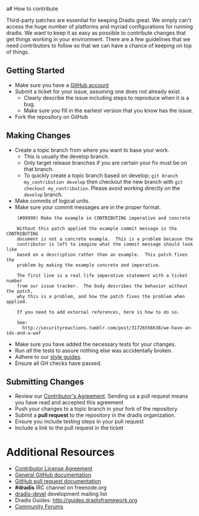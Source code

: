 a# How to contribute

Third-party patches are essential for keeping Dradis great. We simply can't
access the huge number of platforms and myriad configurations for running
dradis. We want to keep it as easy as possible to contribute changes that
get things working in your environment. There are a few guidelines that we
need contributors to follow so that we can have a chance of keeping on
top of things.


## Getting Started

* Make sure you have a [GitHub account](https://github.com/signup/free)
* Submit a ticket for your issue, assuming one does not already exist.
  * Clearly describe the issue including steps to reproduce when it is a bug.
  * Make sure you fill in the earliest version that you know has the issue.
* Fork the repository on GitHub


## Making Changes

* Create a topic branch from where you want to base your work.
  * This is usually the develop branch.
  * Only target release branches if you are certain your fix must be on that
    branch.
  * To quickly create a topic branch based on develop; `git branch
    my_contribution develop` then checkout the new branch with `git
    checkout my_contribution`.  Please avoid working directly on the
    `develop` branch.
* Make commits of logical units.
* Make sure your commit messages are in the proper format.

````
    (#99999) Make the example in CONTRIBUTING imperative and concrete

    Without this patch applied the example commit message in the CONTRIBUTING
    document is not a concrete example.  This is a problem because the
    contributor is left to imagine what the commit message should look like
    based on a description rather than an example.  This patch fixes the
    problem by making the example concrete and imperative.

    The first line is a real life imperative statement with a ticket number
    from our issue tracker.  The body describes the behavior without the patch,
    why this is a problem, and how the patch fixes the problem when applied.

    If you need to add external references, here is how to do so.

    See:
      http://securityreactions.tumblr.com/post/31726556638/we-have-an-ids-and-a-waf
````

* Make sure you have added the necessary tests for your changes.
* Run _all_ the tests to assure nothing else was accidentally broken.
* Adhere to our [style guides](https://github.com/dradis/dradis-ce/wiki).
* Ensure all GH checks have passed.

## Submitting Changes

* Review our [Contributor's Agreement](https://github.com/dradis/dradis-ce/wiki/Contributor%27s-agreement). Sending us a pull request means you have read and accepted this agreement
* Push your changes to a topic branch in your fork of the repository.
* Submit a **pull request** to the repository in the dradis organization.
* Ensure you include testing steps in your pull request
* Include a link to the pull request in the ticket


# Additional Resources

* [Contributor License Agreement](https://github.com/dradis/dradisframework/wiki/Contributor%27s-agreement)
* [General GitHub documentation](http://help.github.com/)
* [GitHub pull request documentation](http://help.github.com/send-pull-requests/)
* **#dradis** IRC channel on freenode.org
* [dradis-devel](https://lists.sourceforge.net/mailman/listinfo/dradis-devel) development mailing list
* Dradis Guides: http://guides.dradisframework.org
* [Community Forums](http://dradisframework.org/community/)
